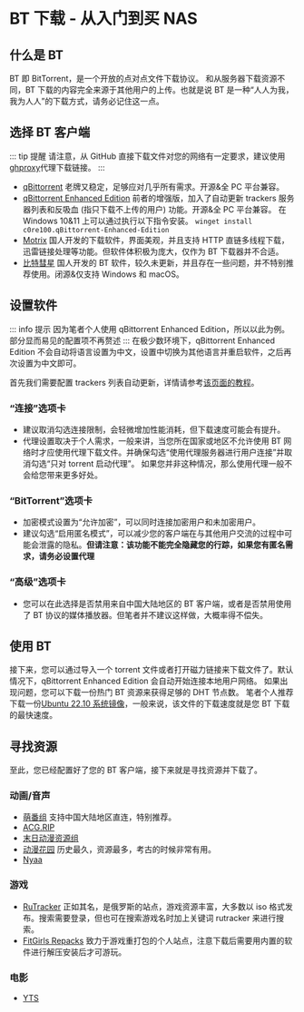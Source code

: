 # BT 下载 - 从入门到买 NAS
## 什么是 BT
BT 即 BitTorrent，是一个开放的点对点文件下载协议。
和从服务器下载资源不同，BT 下载的内容完全来源于其他用户的上传。也就是说 BT 是一种“人人为我，我为人人”的下载方式，请务必记住这一点。
## 选择 BT 客户端
::: tip 提醒
请注意，从 GitHub 直接下载文件对您的网络有一定要求，建议使用[ghproxy](https://ghproxy.com)代理下载链接。
:::
- [qBittorrent](https://www.qbittorrent.org/)
老牌又稳定，足够应对几乎所有需求。开源&全 PC 平台兼容。
- [qBittorrent Enhanced Edition](https://github.com/c0re100/qBittorrent-Enhanced-Edition/releases)
前者的增强版，加入了自动更新 trackers 服务器列表和反吸血 (指只下载不上传的用户) 功能。开源&全 PC 平台兼容。
在 Windows 10&11 上可以通过执行以下指令安装。
`winget install c0re100.qBittorrent-Enhanced-Edition`
- [Motrix](https://motrix.app)
国人开发的下载软件，界面美观，并且支持 HTTP 直链多线程下载，迅雷链接处理等功能。但软件体积极为庞大，仅作为 BT 下载器并不合适。
- [比特彗星](https://www.bitcomet.com)
国人开发的 BT 软件，较久未更新，并且存在一些问题，并不特别推荐使用。闭源&仅支持 Windows 和 macOS。
## 设置软件
::: info 提示
因为笔者个人使用 qBittorrent Enhanced Edition，所以以此为例。
部分显而易见的配置项不再赘述
:::
在极少数环境下，qBittorrent Enhanced Edition 不会自动将语言设置为中文，设置中切换为其他语言并重启软件，之后再次设置为中文即可。

首先我们需要配置 trackers 列表自动更新，详情请参考[该页面的教程](https://trackerslist.com/#/zh)。

### “连接”选项卡
- 建议取消勾选连接限制，会轻微增加性能消耗，但下载速度可能会有提升。
- 代理设置取决于个人需求，一般来讲，当您所在国家或地区不允许使用 BT 网络时才应使用代理下载文件。并确保勾选“使用代理服务器进行用户连接”并取消勾选“只对 torrent 启动代理”。
如果您并非这种情况，那么使用代理一般不会给您带来更多好处。

### “BitTorrent”选项卡
- 加密模式设置为“允许加密”，可以同时连接加密用户和未加密用户。
- 建议勾选“启用匿名模式”，可以减少您的客户端在与其他用户交流的过程中可能会泄露的隐私。**但请注意：该功能不能完全隐藏您的行踪，如果您有匿名需求，请务必设置代理**

### “高级”选项卡
- 您可以在此选择是否禁用来自中国大陆地区的 BT 客户端，或者是否禁用使用了 BT 协议的媒体播放器。但笔者并不建议这样做，大概率得不偿失。

## 使用 BT
接下来，您可以通过导入一个 torrent 文件或者打开磁力链接来下载文件了。默认情况下，qBittorrent Enhanced Edition 会自动开始连接本地用户网络。
如果出现问题，您可以下载一份热门 BT 资源来获得足够的 DHT 节点数。
笔者个人推荐下载一份[Ubuntu 22.10 系统镜像](https://releases.ubuntu.com/22.10/ubuntu-22.10-desktop-amd64.iso.torrent)，一般来说，该文件的下载速度就是您 BT 下载的最快速度。

## 寻找资源
至此，您已经配置好了您的 BT 客户端，接下来就是寻找资源并下载了。
### 动画/音声
- [萌番组](https://bangumi.moe)
支持中国大陆地区直连，特别推荐。
- [ACG.RIP](https://acg.rip)
- [末日动漫资源组](https://share.acgnx.se)
- [动漫花园](https://share.dmhy.org)
历史最久，资源最多，考古的时候非常有用。
- [Nyaa](https://nyaa.si)
### 游戏
- [RuTracker](https://rutracker.net)
正如其名，是俄罗斯的站点，游戏资源丰富，大多数以 iso 格式发布。搜索需要登录，但也可在搜索游戏名时加上关键词 rutracker 来进行搜索。
- [FitGirls Repacks](https://fitgirl-repacks.site)
致力于游戏重打包的个人站点，注意下载后需要用内置的软件进行解压安装后才可游玩。
### 电影
- [YTS](https://yts.rs)